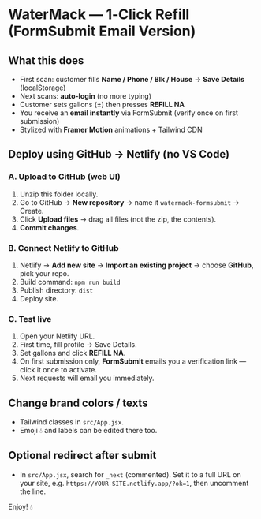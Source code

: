 # WaterMack — 1‑Click Refill (FormSubmit Email Version)

## What this does
- First scan: customer fills **Name / Phone / Blk / House** → **Save Details** (localStorage)
- Next scans: **auto‑login** (no more typing)
- Customer sets gallons (±) then presses **REFILL NA**
- You receive an **email instantly** via FormSubmit (verify once on first submission)
- Stylized with **Framer Motion** animations + Tailwind CDN

## Deploy using GitHub → Netlify (no VS Code)

### A. Upload to GitHub (web UI)
1. Unzip this folder locally.
2. Go to GitHub → **New repository** → name it `watermack-formsubmit` → Create.
3. Click **Upload files** → drag all files (not the zip, the contents).
4. **Commit changes**.

### B. Connect Netlify to GitHub
1. Netlify → **Add new site** → **Import an existing project** → choose **GitHub**, pick your repo.
2. Build command: `npm run build`
3. Publish directory: `dist`
4. Deploy site.

### C. Test live
1. Open your Netlify URL.
2. First time, fill profile → Save Details.
3. Set gallons and click **REFILL NA**.
4. On first submission only, **FormSubmit** emails you a verification link — click it once to activate.
5. Next requests will email you immediately.

## Change brand colors / texts
- Tailwind classes in `src/App.jsx`.
- Emoji 💧 and labels can be edited there too.

## Optional redirect after submit
- In `src/App.jsx`, search for `_next` (commented). Set it to a full URL on your site, e.g. `https://YOUR-SITE.netlify.app/?ok=1`, then uncomment the line.

Enjoy! 💧
